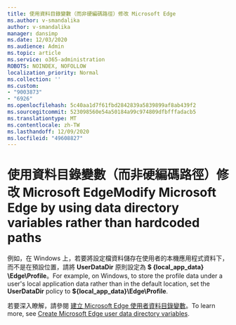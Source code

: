 ```yaml
---
title: 使用資料目錄變數（而非硬編碼路徑）修改 Microsoft Edge
ms.author: v-smandalika
author: v-smandalika
manager: dansimp
ms.date: 12/03/2020
ms.audience: Admin
ms.topic: article
ms.service: o365-administration
ROBOTS: NOINDEX, NOFOLLOW
localization_priority: Normal
ms.collection: ''
ms.custom:
- "9003873"
- "6926"
ms.openlocfilehash: 5c40aa1d7f61fbd2842839a5839899af8ab439f2
ms.sourcegitcommit: 523098560e54a50184a99c974809dfbfffadacb5
ms.translationtype: MT
ms.contentlocale: zh-TW
ms.lasthandoff: 12/09/2020
ms.locfileid: "49608827"
---
```

# <a name="modify-microsoft-edge-by-using-data-directory-variables-rather-than-hardcoded-paths"></a><span data-ttu-id="ffe3e-102">使用資料目錄變數（而非硬編碼路徑）修改 Microsoft Edge</span><span class="sxs-lookup"><span data-stu-id="ffe3e-102">Modify Microsoft Edge by using data directory variables rather than hardcoded paths</span></span>

<span data-ttu-id="ffe3e-103">例如，在 Windows 上，若要將設定檔資料儲存在使用者的本機應用程式資料下，而不是在預設位置，請將 **UserDataDir** 原則設定為 **$ {local_app_data} \Edge\Profile**。</span><span class="sxs-lookup"><span data-stu-id="ffe3e-103">For example, on Windows, to store the profile data under a user's local application data rather than in the default location, set the **UserDataDir** policy to **${local_app_data}\Edge\Profile**.</span></span> 

<span data-ttu-id="ffe3e-104">若要深入瞭解，請參閱 [建立 Microsoft Edge 使用者資料目錄變數](https://docs.microsoft.com/deployedge/edge-learnmore-create-user-directory-vars)。</span><span class="sxs-lookup"><span data-stu-id="ffe3e-104">To learn more, see [Create Microsoft Edge user data directory variables](https://docs.microsoft.com/deployedge/edge-learnmore-create-user-directory-vars).</span></span>